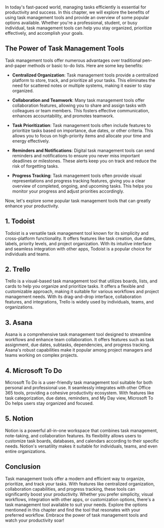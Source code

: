 
In today's fast-paced world, managing tasks efficiently is essential for productivity and success. In this chapter, we will explore the benefits of using task management tools and provide an overview of some popular options available. Whether you're a professional, student, or busy individual, task management tools can help you stay organized, prioritize effectively, and accomplish your goals.

The Power of Task Management Tools
----------------------------------

Task management tools offer numerous advantages over traditional pen-and-paper methods or basic to-do lists. Here are some key benefits:

* **Centralized Organization**: Task management tools provide a centralized platform to store, track, and prioritize all your tasks. This eliminates the need for scattered notes or multiple systems, making it easier to stay organized.

* **Collaboration and Teamwork**: Many task management tools offer collaboration features, allowing you to share and assign tasks with colleagues or team members. This fosters effective communication, enhances accountability, and promotes teamwork.

* **Task Prioritization**: Task management tools often include features to prioritize tasks based on importance, due dates, or other criteria. This allows you to focus on high-priority items and allocate your time and energy effectively.

* **Reminders and Notifications**: Digital task management tools can send reminders and notifications to ensure you never miss important deadlines or milestones. These alerts keep you on track and reduce the risk of forgetting tasks.

* **Progress Tracking**: Task management tools often provide visual representations and progress tracking features, giving you a clear overview of completed, ongoing, and upcoming tasks. This helps you monitor your progress and adjust priorities accordingly.

Now, let's explore some popular task management tools that can greatly enhance your productivity.

1\. Todoist
----------

Todoist is a versatile task management tool known for its simplicity and cross-platform functionality. It offers features like task creation, due dates, labels, priority levels, and project organization. With its intuitive interface and seamless integration with other apps, Todoist is a popular choice for individuals and teams.

2\. Trello
---------

Trello is a visual-based task management tool that utilizes boards, lists, and cards to help you organize and prioritize tasks. It offers a flexible and customizable approach, making it suitable for various workflows and project management needs. With its drag-and-drop interface, collaboration features, and integrations, Trello is widely used by individuals, teams, and organizations.

3\. Asana
--------

Asana is a comprehensive task management tool designed to streamline workflows and enhance team collaboration. It offers features such as task assignment, due dates, subtasks, dependencies, and progress tracking. Asana's robust capabilities make it popular among project managers and teams working on complex projects.

4\. Microsoft To Do
------------------

Microsoft To Do is a user-friendly task management tool suitable for both personal and professional use. It seamlessly integrates with other Office 365 tools, providing a cohesive productivity ecosystem. With features like task categorization, due dates, reminders, and My Day view, Microsoft To Do helps users stay organized and focused.

5\. Notion
---------

Notion is a powerful all-in-one workspace that combines task management, note-taking, and collaboration features. Its flexibility allows users to customize task boards, databases, and calendars according to their specific needs. Notion's versatility makes it suitable for individuals, teams, and even entire organizations.

Conclusion
----------

Task management tools offer a modern and efficient way to organize, prioritize, and track your tasks. With features like centralized organization, collaboration capabilities, and progress tracking, these tools can significantly boost your productivity. Whether you prefer simplicity, visual workflows, integration with other apps, or customization options, there's a task management tool available to suit your needs. Explore the options mentioned in this chapter and find the tool that resonates with your preferred workflow. Embrace the power of task management tools and watch your productivity soar!
